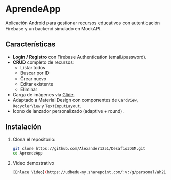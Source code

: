 # AprendeApp

Aplicación Android para gestionar recursos educativos con autenticación Firebase y un backend simulado en MockAPI.

## Características

- **Login / Registro** con Firebase Authentication (email/password).  
- **CRUD** completo de recursos:  
  - Listar todos  
  - Buscar por ID  
  - Crear nuevo  
  - Editar existente  
  - Eliminar  
- Carga de imágenes vía [Glide](https://github.com/bumptech/glide).  
- Adaptado a Material Design con componentes de `CardView`, `RecyclerView` y `TextInputLayout`.  
- Icono de lanzador personalizado (adaptive + round).  

## Instalación

1. Clona el repositorio:
   ```bash
   git clone https://github.com/Alexander1251/Desafio3DSM.git
   cd AprendeApp
2. Video demostrativo
   ```bash
   [Enlace Video](https://udbedu-my.sharepoint.com/:v:/g/personal/ah211671_alumno_udb_edu_sv/Ec7Cmc8oLUtNseRwv4BapLwBumO4BDvk6ed9rLH5Hnfndw?e=0ygMV8&nav=eyJyZWZlcnJhbEluZm8iOnsicmVmZXJyYWxBcHAiOiJTdHJlYW1XZWJBcHAiLCJyZWZlcnJhbFZpZXciOiJTaGFyZURpYWxvZy1MaW5rIiwicmVmZXJyYWxBcHBQbGF0Zm9ybSI6IldlYiIsInJlZmVycmFsTW9kZSI6InZpZXcifX0%3D)
